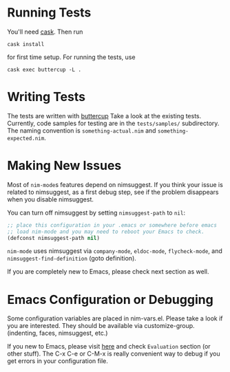 Running Tests
=============

You'll need [cask](https://github.com/cask/cask). Then run

    cask install

for first time setup. For running the tests, use

    cask exec buttercup -L .

Writing Tests
=============

The tests are written with
[buttercup](https://github.com/jorgenschaefer/emacs-buttercup/) Take a
look at the existing tests. Currently, code samples for testing are in
the `tests/samples/` subdirectory. The naming convention is
`something-actual.nim` and `something-expected.nim`.

Making New Issues
=================

Most of `nim-mode`s features depend on nimsuggest. If you think your issue is
related to nimsuggest, as a first debug step, see if the problem disappears when
you disable nimsuggest.

You can turn off nimsuggest by setting `nimsuggest-path` to `nil`:

```lisp
;; place this configuration in your .emacs or somewhere before emacs
;; load nim-mode and you may need to reboot your Emacs to check.
(defconst nimsuggest-path nil)
```

`nim-mode` uses nimsuggest via `company-mode`, `eldoc-mode`,
`flycheck-mode`, and `nimsuggest-find-definition` (goto definition).

If you are completely new to Emacs, please check next section as well.

Emacs Configuration or Debugging
================================

Some configuration variables are placed in nim-vars.el. Please take a look if
you are interested. They should be available via customize-group. (indenting,
faces, nimsuggest, etc.)

If you new to Emacs, please visit [here](https://github.com/chrisdone/elisp-guide)
and check `Evaluation` section (or other stuff). The C-x C-e or C-M-x
is really convenient way to debug if you get errors in your configuration file.
